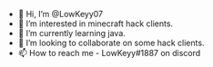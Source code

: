 - 👋 Hi, I’m @LowKeyy07
- 👀 I’m interested in minecraft hack clients.
- 🌱 I’m currently learning java.
- 💞️ I’m looking to collaborate on some hack clients.
- 📫 How to reach me - LowKeyy#1887 on discord

